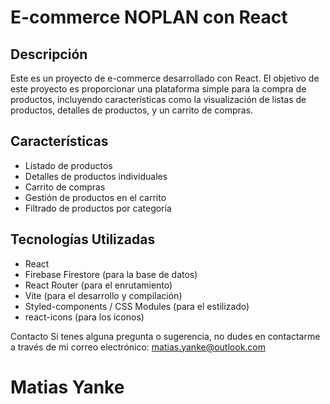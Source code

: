 # E-commerce NOPLAN con React

## Descripción

Este es un proyecto de e-commerce desarrollado con React. El objetivo de este proyecto es proporcionar una plataforma simple para la compra de productos, incluyendo características como la visualización de listas de productos, detalles de productos, y un carrito de compras.

## Características

- Listado de productos
- Detalles de productos individuales
- Carrito de compras
- Gestión de productos en el carrito
- Filtrado de productos por categoría

## Tecnologías Utilizadas

- React
- Firebase Firestore (para la base de datos)
- React Router (para el enrutamiento)
- Vite (para el desarrollo y compilación)
- Styled-components / CSS Modules (para el estilizado)
- react-icons (para los iconos)

Contacto
Si tenes alguna pregunta o sugerencia, no dudes en contactarme a través de mi correo electrónico: matias.yanke@outlook.com


# Matias Yanke